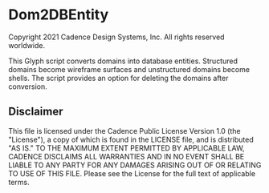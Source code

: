 Dom2DBEntity
==========================================
Copyright 2021 Cadence Design Systems, Inc. All rights reserved worldwide.

This Glyph script converts domains into database entities. Structured 
domains become wireframe surfaces and unstructured domains become shells. 
The script provides an option for deleting the domains after conversion. 

Disclaimer
----------
This file is licensed under the Cadence Public License Version 1.0 (the "License"), a copy of which is found in the LICENSE file, and is distributed "AS IS." 
TO THE MAXIMUM EXTENT PERMITTED BY APPLICABLE LAW, CADENCE DISCLAIMS ALL WARRANTIES AND IN NO EVENT SHALL BE LIABLE TO ANY PARTY FOR ANY DAMAGES ARISING OUT OF OR RELATING TO USE OF THIS FILE. 
Please see the License for the full text of applicable terms.

